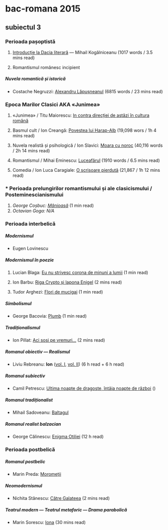 # bac-romana 2015

## subiectul 3

### Perioada pașoptistă

1. [Introducție la Dacia literară](http://ro.wikisource.org/wiki/Introduc%C8%9Bie_la_%22Dacia_literar%C4%83%22) — Mihail Kogălniceanu (1017 words / 3.5 mins read)

1. Romantismul românesc incipient

##### Nuvela romantică și istorică

+ Costache Negruzzi: [Alexandru Lăpușneanul](http://ro.wikisource.org/wiki/Alexandru_L%C4%83pu%C8%99neanul) (6815 words / 23 mins read)

### Epoca Marilor Clasici AKA «Junimea»

1. «Junimea» / Titu Maiorescu: [In contra direcției de astăzi în cultura română](https://ro.wikisource.org/wiki/%C3%8En_contra_direc%C8%9Biei_de_ast%C4%83zi_%C3%AEn_cultura_rom%C3%A2n%C4%83)

1. Basmul cult / Ion Creangă: [Povestea lui Harap-Alb](http://ro.wikisource.org/qiki/Povestea_lui_Harap-Alb) (19,098 wors / 1h 4 mins read)

1. Nuvela realistă și psihologică / Ion Slavici: [Moara cu noroc](http://ro.wikisource.org/wiki/Moara_cu_noroc) (40,116 words / 2h 14 mins read)

1. Romantismul / Mihai Eminescu: [Luceafărul](http://ro.wikisource.org/wiki/Luceafărul) (1910 words / 6.5 mins read)

1. Comedia / Ion Luca Caragiale: [O scrisoare pierdută](http://ro.wikisource.org/wiki/O_scrisoare_pierdută) (21,867 / 1h 12 mins read)

### * Perioada prelungirilor romantismului și ale clasicismului / Posteminescianismului

1. *George Coșbuc: [Mânioasă](http://ro.wikisource.org/wiki/Mânioasă)* (1 min read)
1. *Octavian Goga: N/A*

### Perioada interbelică

##### Modernismul

+ Eugen Lovinescu

##### Modernismul în poezie

1. Lucian Blaga: [Eu nu strivesc corona de minuni a lumii](http://pastie.org/pastes/10249556/text) (1 min read)

1. Ion Barbu: [Riga Crypto și lapona Enigel](http://pastie.org/pastes/10249560/text) (2 mins read)

1. Tudor Arghezi: [Flori de mucigai](http://pastie.org/pastes/10249562/text) (1 min read)

##### Simbolismul

+ George Bacovia: [Plumb](http://pastie.org/pastes/10249564/text) (1 min read)

##### Tradiționalismul

+ Ion Pillat: [Aci sosi pe vremuri…](http://pastie.org/pastes/10249577/text) (2 mins read)

##### Romanul obiectiv — Realismul

+ Liviu Rebreanu: **Ion** ([vol. I](http://www.bp-soroca.md/pdf/Rebreanu%20Liviu%20-%20Ion%20I%20(Cartea).pdf), [vol. II](http://www.bp-soroca.md/pdf/Rebreanu%20Liviu%20-%20Ion%20II%20(Cartea).pdf)) (6 h read + 6 h read)

##### Romanul subiectiv

+ Camil Petrescu: [Ultima noapte de dragoste, întâia noapte de război](http://colegiulasachi.uv.ro/scolara/petrescu_camil_ultima_noapte_de_dragoste_intiia_noapte_de_razboi.pdf) ()

##### Romanul tradiționalist

+ Mihail Sadoveanu: [Baltagul](#)

##### Romanul realist balzacian

+ George Călinescu: [Enigma Otiliei](http://www.bp-soroca.md/pdf/Calinescu%20George%20-%20Enigma%20Otiliei%20(Cartea).pdf) (12 h read)

### Perioada postbelică

##### Romanul postbelic

+ Marin Preda: [Moromeții](#)

##### Neomodernismul

+ Nichita Stănescu: [Către Galateea](http://pastie.org/pastes/10249584/text) (2 mins read)

##### Teatrul modern — Teatrul metaforic — Drama parabolică

+ Marin Sorescu: [Iona](http://ctt.ro/wp-content/uploads/2012/11/Marin-Sorescu-Iona.pdf) (30 mins read)
